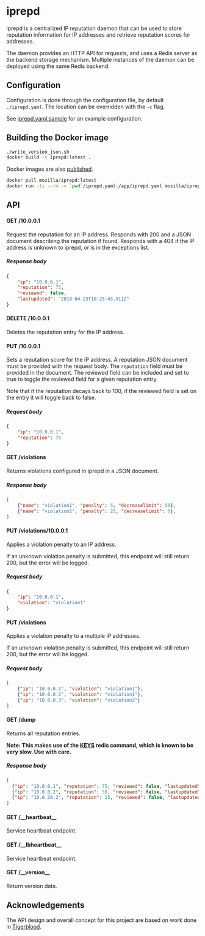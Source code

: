 # iprepd

iprepd is a centralized IP reputation daemon that can be used to store reputation information
for IP addresses and retrieve reputation scores for addresses.

The daemon provides an HTTP API for requests, and uses a Redis server as the backend storage
mechanism. Multiple instances of the daemon can be deployed using the same Redis backend.

## Configuration

Configuration is done through the configuration file, by default `./iprepd.yaml`. The location
can be overridden with the `-c` flag.

See [iprepd.yaml.sample](./iprepd.yaml.sample) for an example configuration.

## Building the Docker image

```bash
./write_version_json.sh
docker build -t iprepd:latest .
```

Docker images are also [published](https://hub.docker.com/r/mozilla/iprepd/).

```bash
docker pull mozilla/iprepd:latest
docker run -ti --rm -v `pwd`/iprepd.yaml:/app/iprepd.yaml mozilla/iprepd:latest
```

## API

#### GET /10.0.0.1

Request the reputation for an IP address. Responds with 200 and a JSON document describing the
reputation if found. Responds with a 404 if the IP address is unknown to iprepd, or is in the
exceptions list.

##### Response body

```json
{
	"ip": "10.0.0.1",
	"reputation": 75,
	"reviewed": false,
	"lastupdated": "2018-04-23T18:25:43.511Z"
}
```

#### DELETE /10.0.0.1

Deletes the reputation entry for the IP address.

#### PUT /10.0.0.1

Sets a reputation score for the IP address. A reputation JSON document must be provided with the
request body. The `reputation` field must be provided in the document. The reviewed field
can be included and set to true to toggle the reviewed field for a given reputation entry.

Note that if the reputation decays back to 100, if the reviewed field is set on the entry it will
toggle back to false.

##### Request body

```json
{
	"ip": "10.0.0.1",
	"reputation": 75
}
```

#### GET /violations

Returns violations configured in iprepd in a JSON document.

##### Response body

```json
[
	{"name": "violation1", "penalty": 5, "decreaselimit": 50},
	{"name": "violation2", "penalty": 25, "decreaselimit": 0},
]
```

#### PUT /violations/10.0.0.1

Applies a violation penalty to an IP address.

If an unknown violation penalty is submitted, this endpoint will still return 200, but the
error will be logged.

##### Request body

```json
{
	"ip": "10.0.0.1",
	"violation": "violation1"
}
```

#### PUT /violations

Applies a violation penalty to a multiple IP addresses.

If an unknown violation penalty is submitted, this endpoint will still return 200, but the
error will be logged.

##### Request body

```json
[
	{"ip": "10.0.0.1", "violation": "violation1"},
	{"ip": "10.0.0.2", "violation": "violation1"},
	{"ip": "10.0.0.3", "violation": "violation2"}
]
```

#### GET /dump

Returns all reputation entries.

**Note: This makes use of the [KEYS](https://redis.io/commands/keys) redis command, which is known to be very slow. Use with care.**

##### Response body

```json
[
  {"ip": "10.0.0.1", "reputation": 75, "reviewed": false, "lastupdated": "2018-04-23T18:25:43.511Z"},
  {"ip": "10.0.0.2", "reputation": 50, "reviewed": false, "lastupdated": "2018-04-23T18:31:27.457Z"},
  {"ip": "10.0.20.2", "reputation": 25, "reviewed": false, "lastupdated": "2018-04-23T17:22:42.230Z"},
]
```


#### GET /\_\_heartbeat\_\_

Service heartbeat endpoint.

#### GET /\_\_lbheartbeat\_\_

Service heartbeat endpoint.

#### GET /\_\_version\_\_

Return version data.

## Acknowledgements

The API design and overall concept for this project are based on work done in
[Tigerblood](https://github.com/mozilla-services/tigerblood).
